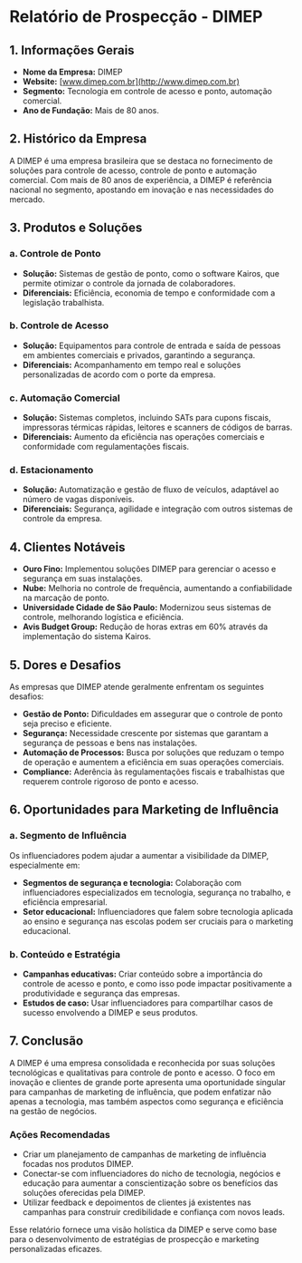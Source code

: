 # Relatório de Prospecção - DIMEP

## 1. Informações Gerais

- **Nome da Empresa:** DIMEP
- **Website:** [www.dimep.com.br](http://www.dimep.com.br)
- **Segmento:** Tecnologia em controle de acesso e ponto, automação comercial.
- **Ano de Fundação:** Mais de 80 anos.

## 2. Histórico da Empresa

A DIMEP é uma empresa brasileira que se destaca no fornecimento de soluções para controle de acesso, controle de ponto e automação comercial. Com mais de 80 anos de experiência, a DIMEP é referência nacional no segmento, apostando em inovação e nas necessidades do mercado.

## 3. Produtos e Soluções

### a. Controle de Ponto
- **Solução:** Sistemas de gestão de ponto, como o software Kairos, que permite otimizar o controle da jornada de colaboradores.
- **Diferenciais:** Eficiência, economia de tempo e conformidade com a legislação trabalhista.

### b. Controle de Acesso
- **Solução:** Equipamentos para controle de entrada e saída de pessoas em ambientes comerciais e privados, garantindo a segurança.
- **Diferenciais:** Acompanhamento em tempo real e soluções personalizadas de acordo com o porte da empresa.

### c. Automação Comercial
- **Solução:** Sistemas completos, incluindo SATs para cupons fiscais, impressoras térmicas rápidas, leitores e scanners de códigos de barras.
- **Diferenciais:** Aumento da eficiência nas operações comerciais e conformidade com regulamentações fiscais.

### d. Estacionamento
- **Solução:** Automatização e gestão de fluxo de veículos, adaptável ao número de vagas disponíveis.
- **Diferenciais:** Segurança, agilidade e integração com outros sistemas de controle da empresa.

## 4. Clientes Notáveis

- **Ouro Fino:** Implementou soluções DIMEP para gerenciar o acesso e segurança em suas instalações.
- **Nube:** Melhoria no controle de frequência, aumentando a confiabilidade na marcação de ponto.
- **Universidade Cidade de São Paulo:** Modernizou seus sistemas de controle, melhorando logística e eficiência.
- **Avis Budget Group:** Redução de horas extras em 60% através da implementação do sistema Kairos.

## 5. Dores e Desafios

As empresas que DIMEP atende geralmente enfrentam os seguintes desafios:

- **Gestão de Ponto:** Dificuldades em assegurar que o controle de ponto seja preciso e eficiente.
- **Segurança:** Necessidade crescente por sistemas que garantam a segurança de pessoas e bens nas instalações.
- **Automação de Processos:** Busca por soluções que reduzam o tempo de operação e aumentem a eficiência em suas operações comerciais.
- **Compliance:** Aderência às regulamentações fiscais e trabalhistas que requerem controle rigoroso de ponto e acesso.

## 6. Oportunidades para Marketing de Influência

### a. Segmento de Influência
Os influenciadores podem ajudar a aumentar a visibilidade da DIMEP, especialmente em:

- **Segmentos de segurança e tecnologia:** Colaboração com influenciadores especializados em tecnologia, segurança no trabalho, e eficiência empresarial.
- **Setor educacional:** Influenciadores que falem sobre tecnologia aplicada ao ensino e segurança nas escolas podem ser cruciais para o marketing educacional.

### b. Conteúdo e Estratégia
- **Campanhas educativas:** Criar conteúdo sobre a importância do controle de acesso e ponto, e como isso pode impactar positivamente a produtividade e segurança das empresas.
- **Estudos de caso:** Usar influenciadores para compartilhar casos de sucesso envolvendo a DIMEP e seus produtos.

## 7. Conclusão

A DIMEP é uma empresa consolidada e reconhecida por suas soluções tecnológicas e qualitativas para controle de ponto e acesso. O foco em inovação e clientes de grande porte apresenta uma oportunidade singular para campanhas de marketing de influência, que podem enfatizar não apenas a tecnologia, mas também aspectos como segurança e eficiência na gestão de negócios.

### Ações Recomendadas
- Criar um planejamento de campanhas de marketing de influência focadas nos produtos DIMEP.
- Conectar-se com influenciadores do nicho de tecnologia, negócios e educação para aumentar a conscientização sobre os benefícios das soluções oferecidas pela DIMEP.
- Utilizar feedback e depoimentos de clientes já existentes nas campanhas para construir credibilidade e confiança com novos leads.

Esse relatório fornece uma visão holística da DIMEP e serve como base para o desenvolvimento de estratégias de prospecção e marketing personalizadas eficazes.